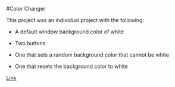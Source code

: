 #Color Changer

This project was an individual project with the following: 

* A default window background color of white

* Two buttons

* One that sets a random background color that cannot be white

* One that resets the background color to white

[Link](https://ccgamble.github.io/color-changer/)
